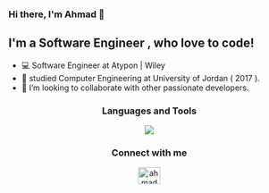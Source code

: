 ### Hi there, I'm Ahmad 👋

## I'm a Software Engineer , who love to code!
- 💻 Software Engineer at Atypon | Wiley
- 📜 studied Computer Engineering at University of Jordan ( 2017 ).
- 👯 I’m looking to collaborate with other passionate developers.

<div align="center">
  <h3>Languages and Tools</h3>
</div>

<p align="center">
  <a href="https://skillicons.dev">
    <img src="https://skillicons.dev/icons?i=vscode,linux,html,css,sass,pug,webpack,jquery,js,ts,nodejs,react,nextjs,tailwindcss,redux,graphql,nextjs,expressjs,mongodb,jest,prisma,aws,git,npm&perline=6" />
  </a>
</p>

<h3 align="center">Connect with me</h3>
<p align="center">
	<a href="https://www.linkedin.com/in/ahmad-abu-rabea-ba6305209/" target="blank"> <img align="center" src="https://cdn.jsdelivr.net/npm/simple-icons@3.0.1/icons/linkedin.svg" alt="ahmad abu rabea" height="30" width="40" /> </a>
</p>
